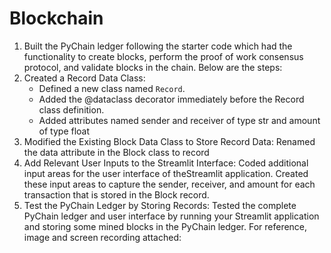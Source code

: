 # Blockchain
1. Built the PyChain ledger following the starter code which had the functionality to create blocks, perform the proof of work consensus protocol, and validate blocks in the chain. Below are the steps:
2. Created a Record Data Class:
    * Defined a new class named `Record`.
    * Added the @dataclass decorator immediately before the Record class definition.
    * Added attributes named sender and receiver of type str and amount of type float
4. Modified the Existing Block Data Class to Store Record Data: Renamed the data attribute in the Block class to record
6. Add Relevant User Inputs to the Streamlit Interface: Coded additional input areas for the user interface of theStreamlit application. Created these input areas to capture the sender, receiver, and amount for each transaction that is stored in the Block record. 
8. Test the PyChain Ledger by Storing Records: Tested the complete PyChain ledger and user interface by running your Streamlit application and storing some mined blocks in the PyChain ledger.
For reference, image and screen recording attached: 
